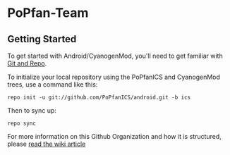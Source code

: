 PoPfan-Team
===========

Getting Started
---------------

To get started with Android/CyanogenMod, you'll need to get
familiar with [Git and Repo](http://source.android.com/download/using-repo).

To initialize your local repository using the PoPfanICS and CyanogenMod trees, use a command like this:

    repo init -u git://github.com/PoPfanICS/android.git -b ics

Then to sync up:

    repo sync

For more information on this Github Organization and how it is structured, 
please [read the wiki article](http://wiki.cyanogenmod.com/index.php/Github_Organization)